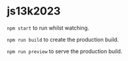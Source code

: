 # js13k2023

`npm start` to run whilst watching.

`npm run build` to create the production build.

`npm run preview` to serve the production build.
